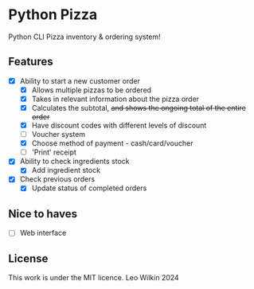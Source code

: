 # Python Pizza
Python CLI Pizza inventory &amp; ordering system!

## Features
- [X] Ability to start a new customer order
  - [X] Allows multiple pizzas to be ordered
  - [X] Takes in relevant information about the pizza order
  - [X] Calculates the subtotal, ~~and shows the ongoing total of the entire order~~
  - [X] Have discount codes with different levels of discount
  - [ ] Voucher system
  - [X] Choose method of payment - cash/card/voucher
  - [ ] 'Print' receipt
- [X] Ability to check ingredients stock
  - [X] Add ingredient stock
- [X] Check previous orders
  - [X] Update status of completed orders

## Nice to haves
- [ ] Web interface

## License
This work is under the MIT licence. Leo Wilkin 2024
